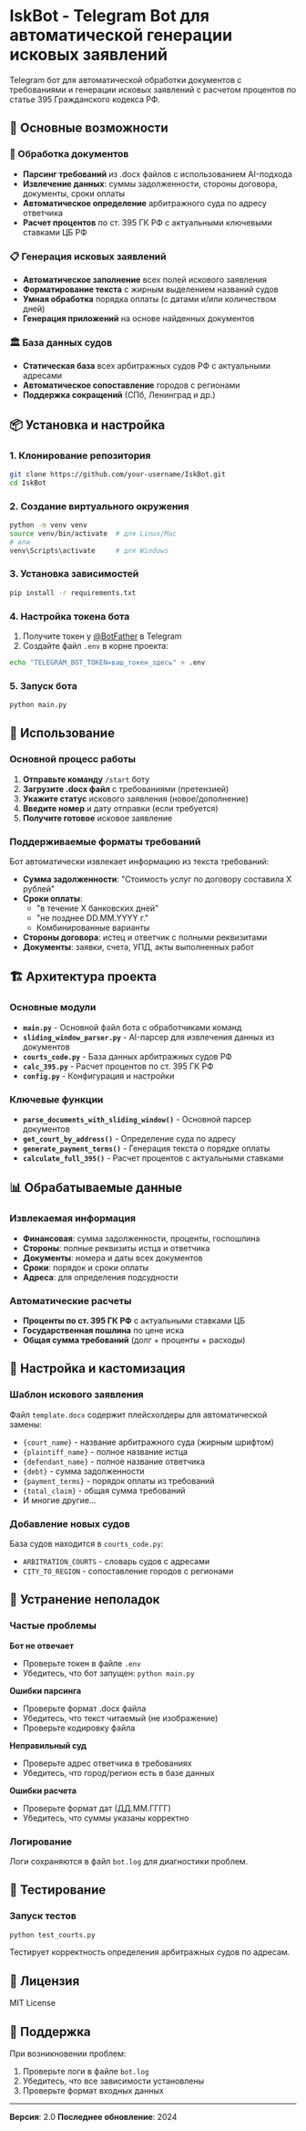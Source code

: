 # IskBot - Telegram Bot для автоматической генерации исковых заявлений

Telegram бот для автоматической обработки документов с требованиями и генерации исковых заявлений с расчетом процентов по статье 395 Гражданского кодекса РФ.

## 🚀 Основные возможности

### 📄 Обработка документов
- **Парсинг требований** из .docx файлов с использованием AI-подхода
- **Извлечение данных**: суммы задолженности, стороны договора, документы, сроки оплаты
- **Автоматическое определение** арбитражного суда по адресу ответчика
- **Расчет процентов** по ст. 395 ГК РФ с актуальными ключевыми ставками ЦБ РФ

### 📋 Генерация исковых заявлений
- **Автоматическое заполнение** всех полей искового заявления
- **Форматирование текста** с жирным выделением названий судов
- **Умная обработка** порядка оплаты (с датами и/или количеством дней)
- **Генерация приложений** на основе найденных документов

### 🏛️ База данных судов
- **Статическая база** всех арбитражных судов РФ с актуальными адресами
- **Автоматическое сопоставление** городов с регионами
- **Поддержка сокращений** (СПб, Ленинград и др.)

## 📦 Установка и настройка

### 1. Клонирование репозитория
```bash
git clone https://github.com/your-username/IskBot.git
cd IskBot
```

### 2. Создание виртуального окружения
```bash
python -m venv venv
source venv/bin/activate  # для Linux/Mac
# или
venv\Scripts\activate     # для Windows
```

### 3. Установка зависимостей
```bash
pip install -r requirements.txt
```

### 4. Настройка токена бота
1. Получите токен у [@BotFather](https://t.me/BotFather) в Telegram
2. Создайте файл `.env` в корне проекта:
```bash
echo "TELEGRAM_BOT_TOKEN=ваш_токен_здесь" > .env
```

### 5. Запуск бота
```bash
python main.py
```

## 🎯 Использование

### Основной процесс работы
1. **Отправьте команду** `/start` боту
2. **Загрузите .docx файл** с требованиями (претензией)
3. **Укажите статус** искового заявления (новое/дополнение)
4. **Введите номер** и дату отправки (если требуется)
5. **Получите готовое** исковое заявление

### Поддерживаемые форматы требований
Бот автоматически извлекает информацию из текста требований:

- **Сумма задолженности**: "Стоимость услуг по договору составила X рублей"
- **Сроки оплаты**:
  - "в течение X банковских дней"
  - "не позднее DD.MM.YYYY г."
  - Комбинированные варианты
- **Стороны договора**: истец и ответчик с полными реквизитами
- **Документы**: заявки, счета, УПД, акты выполненных работ

## 🏗️ Архитектура проекта

### Основные модули
- **`main.py`** - Основной файл бота с обработчиками команд
- **`sliding_window_parser.py`** - AI-парсер для извлечения данных из документов
- **`courts_code.py`** - База данных арбитражных судов РФ
- **`calc_395.py`** - Расчет процентов по ст. 395 ГК РФ
- **`config.py`** - Конфигурация и настройки

### Ключевые функции
- **`parse_documents_with_sliding_window()`** - Основной парсер документов
- **`get_court_by_address()`** - Определение суда по адресу
- **`generate_payment_terms()`** - Генерация текста о порядке оплаты
- **`calculate_full_395()`** - Расчет процентов с актуальными ставками

## 📊 Обрабатываемые данные

### Извлекаемая информация
- **Финансовая**: сумма задолженности, проценты, госпошлина
- **Стороны**: полные реквизиты истца и ответчика
- **Документы**: номера и даты всех документов
- **Сроки**: порядок и сроки оплаты
- **Адреса**: для определения подсудности

### Автоматические расчеты
- **Проценты по ст. 395 ГК РФ** с актуальными ставками ЦБ
- **Государственная пошлина** по цене иска
- **Общая сумма требований** (долг + проценты + расходы)

## 🔧 Настройка и кастомизация

### Шаблон искового заявления
Файл `template.docx` содержит плейсхолдеры для автоматической замены:
- `{court_name}` - название арбитражного суда (жирным шрифтом)
- `{plaintiff_name}` - полное название истца
- `{defendant_name}` - полное название ответчика
- `{debt}` - сумма задолженности
- `{payment_terms}` - порядок оплаты из требований
- `{total_claim}` - общая сумма требований
- И многие другие...

### Добавление новых судов
База судов находится в `courts_code.py`:
- `ARBITRATION_COURTS` - словарь судов с адресами
- `CITY_TO_REGION` - сопоставление городов с регионами

## 🐛 Устранение неполадок

### Частые проблемы

**Бот не отвечает**
- Проверьте токен в файле `.env`
- Убедитесь, что бот запущен: `python main.py`

**Ошибки парсинга**
- Проверьте формат .docx файла
- Убедитесь, что текст читаемый (не изображение)
- Проверьте кодировку файла

**Неправильный суд**
- Проверьте адрес ответчика в требованиях
- Убедитесь, что город/регион есть в базе данных

**Ошибки расчета**
- Проверьте формат дат (ДД.ММ.ГГГГ)
- Убедитесь, что суммы указаны корректно

### Логирование
Логи сохраняются в файл `bot.log` для диагностики проблем.

## 📝 Тестирование

### Запуск тестов
```bash
python test_courts.py
```
Тестирует корректность определения арбитражных судов по адресам.

## 📄 Лицензия

MIT License

## 🤝 Поддержка

При возникновении проблем:
1. Проверьте логи в файле `bot.log`
2. Убедитесь, что все зависимости установлены
3. Проверьте формат входных данных

---

**Версия**: 2.0
**Последнее обновление**: 2024
